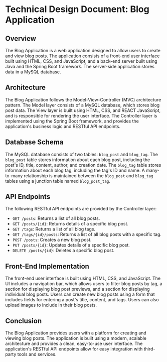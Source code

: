 # Technical Design Document: Blog Application

## Overview
The Blog Application is a web application designed to allow users to create and view blog posts. The application consists of a front-end user interface built using HTML, CSS, and JavaScript, and a back-end server built using Java and the Spring Boot framework. The server-side application stores data in a MySQL database.

## Architecture
The Blog Application follows the Model-View-Controller (MVC) architecture pattern. The Model layer consists of a MySQL database, which stores blog post data. The View layer is built using HTML, CSS, and REACT JavaScript, and is responsible for rendering the user interface. The Controller layer is implemented using the Spring Boot framework, and provides the application's business logic and RESTful API endpoints.

## Database Schema
The MySQL database consists of two tables: `blog_post` and `blog_tag`. The `blog_post` table stores information about each blog post, including the post's ID, title, content, author, and creation date. The `blog_tag` table stores information about each blog tag, including the tag's ID and name. A many-to-many relationship is maintained between the `blog_post` and `blog_tag` tables using a junction table named `blog_post_tag`.

## API Endpoints
The following RESTful API endpoints are provided by the Controller layer:

- `GET /posts`: Returns a list of all blog posts.
- `GET /posts/{id}`: Returns details of a specific blog post.
- `GET /tags`: Returns a list of all blog tags.
- `GET /tags/{id}/posts`: Returns a list of all blog posts with a specific tag.
- `POST /posts`: Creates a new blog post.
- `PUT /posts/{id}`: Updates details of a specific blog post.
- `DELETE /posts/{id}`: Deletes a specific blog post.

## Front-End Implementation
The front-end user interface is built using HTML, CSS, and JavaScript. The UI includes a navigation bar, which allows users to filter blog posts by tag, a section for displaying blog post previews, and a section for displaying individual blog posts. Users can create new blog posts using a form that includes fields for entering a post's title, content, and tags. Users can also upload images to include in their blog posts.

## Conclusion
The Blog Application provides users with a platform for creating and viewing blog posts. The application is built using a modern, scalable architecture and provides a clean, easy-to-use user interface. The application's RESTful API endpoints allow for easy integration with third-party tools and services.

